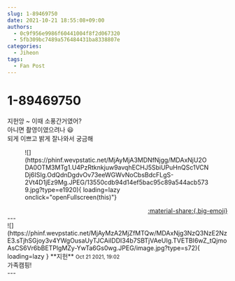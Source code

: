 ```yaml
---
slug: 1-89469750
date: 2021-10-21 18:55:08+09:00
authors:
  - 0c9f956e9986f60441004f8f2d067320
  - 5fb309bc7489a576484431ba8338807e
categories:
  - Jiheon
tags:
  - Fan Post
---
```


# 1-89469750

<div class="post-container" markdown="1">
<div class="content-container md-sidebar__scrollwrap" markdown="1">

지헌앙 ~ 이때 소풍간거였어?<br>아니면 촬영이였으려나 😃 <br>되게 이쁘고 밝게 잘나와서 궁금해 
<figure markdown="1">
![](https://phinf.wevpstatic.net/MjAyMjA3MDNfNjgg/MDAxNjU2ODA0OTM3MTg1.U4PzRtknkjuw9avqhECHJ5SbiUPuHnQSc1VCNDj6ISIg.OdQdnDgdvOv73eeWGWvNoCbsBdcFLgS-2Vt4D1jEz9Mg.JPEG/13550cdb94d14ef5bac95c89a544acb5739.jpg?type=e1920){ loading=lazy onclick="openFullscreen(this)"}
</figure>


</div>
</div>

<div style="text-align: right;" markdown="1">
<a href="https://weverse.io/fromis9/fanpost/1-89469750" style="text-align: right;">:material-share:{.big-emoji}</a>
</div>
---

<div class="comments-container md-sidebar__scrollwrap" markdown="1">
<div class="comment" markdown="1">
<div class='id-container' markdown="1">
![](https://phinf.wevpstatic.net/MjAyMzA2MjZfMTQw/MDAxNjg3NzQ3NzE2NzE3.sTjhSGjoy3v4YWgOusaUyTJCAiIDDI34b7SBTjVAeUIg.TVETBI6wZ_tQjmoAsCS6Vr6bBETPlgMZy-YwTa6Gs0wg.JPEG/image.jpg?type=s72){ loading=lazy }
**<span class="artist">지헌</span>** <small>Oct 21 2021, 19:02</small><br>
</div>
<div class='comment-body' markdown="1">
가족캠핑!
</div>
</div>
</div>
---
